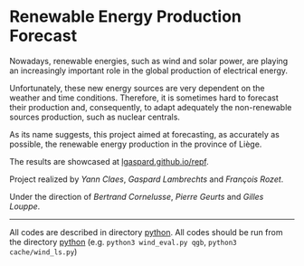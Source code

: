# Renewable Energy Production Forecast

Nowadays, renewable energies, such as wind and solar power, are playing an increasingly important role in the global production of electrical energy.

Unfortunately, these new energy sources are very dependent on the weather and time conditions. Therefore, it is sometimes hard to forecast their production and, consequently, to adapt adequately the non-renewable sources production, such as nuclear centrals.

As its name suggests, this project aimed at forecasting, as accurately as possible, the renewable energy production in the province of Liège.

The results are showcased at [lgaspard.github.io/repf](https://lgaspard.github.io/repf/).

Project realized by *Yann Claes*, *Gaspard Lambrechts* and *François Rozet*.

Under the direction of *Bertrand Cornelusse*, *Pierre Geurts* and *Gilles Louppe*.

---

All codes are described in directory [python](python). All codes should be run from the directory [python](python) (e.g. `python3 wind_eval.py qgb`, `python3 cache/wind_ls.py`)
